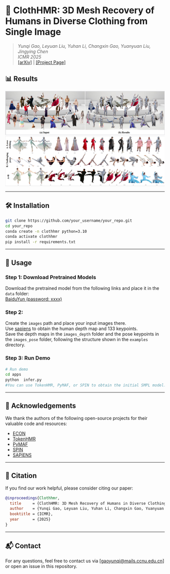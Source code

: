 # 📄 ClothHMR: 3D Mesh Recovery of Humans in Diverse Clothing from Single Image
> *Yunqi Gao, Leyuan Liu, Yuhan Li, Changxin Gao, Yuanyuan Liu, Jingying Chen*  
> *ICMR 2025*  
> [[arXiv]]() | [[Project Page]]()  


## 📊 Results  




![Qualitative Results](./assets/images.PNG)  
![Qualitative Results](./assets/images2.PNG)  

---

## 🛠 Installation  

```bash
git clone https://github.com/your_username/your_repo.git
cd your_repo
conda create -n clothhmr python=3.10
conda activate clothhmr
pip install -r requirements.txt
```

---

## 🚀 Usage  

### Step 1: Download Pretrained Models 
Download the pretrained model from the following links and place it in the `data` folder:  
 [BaiduYun (password: xxxx)](https://pan.baidu.com/s/xxxx)

### Step 2:   
 Create the `images` path and place your input images there.  
Use [sapiens](https://github.com/facebookresearch/sapiens) to obtain the human depth map and 133 keypoints.  
Save the depth maps in the `images_depth` folder and the pose keypoints in the `images_pose` folder, following the structure shown in the `examples` directory.

### Step 3: Run Demo 
```bash
# Run demo
cd apps
python  infer.py
#You can use TokenHMR, PyMAF, or SPIN to obtain the initial SMPL model.
```

---


## 🙏 Acknowledgements  

We thank the authors of the following open-source projects for their valuable code and resources:

- [ECON](https://github.com/YuliangXiu/ECON)  
- [TokenHMR](https://github.com/saidwivedi/TokenHMR)
- [PyMAF](https://github.com/HongwenZhang/PyMAF)
- [SPIN](https://github.com/nkolot/SPIN)
- [SAPIENS](https://github.com/facebookresearch/sapiens)
---

## 📖 Citation  

If you find our work helpful, please consider citing our paper:

```bibtex
@inproceedings{Clothhmr,
  title     = {ClothHMR: 3D Mesh Recovery of Humans in Diverse Clothing from Single Image},
  author    = {Yunqi Gao, Leyuan Liu, Yuhan Li, Changxin Gao, Yuanyuan Liu, Jingying Chen},
  booktitle = {ICMR},
  year      = {2025}
}
```

---

## 📬 Contact  

For any questions, feel free to contact us via [gaoyunqi@mails.ccnu.edu.cn] or open an issue in this repository.

